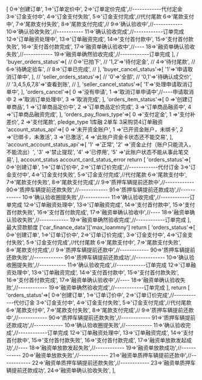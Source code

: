 <?php
/*
|--------------------------------------------------------------------------
| 文件概述:字段的含义
|--------------------------------------------------------------------------
|描述: 1.订单状态
|创建人  :chumingdao
|创建时间:17-05-11
|--------------------------------------------------------------------------
*/
//    订单状态
define('ORDERS_CREATE', 0); //创建订单
define('ORDERS_PRICING_DOING', 1);
define('ORDERS_PRICING_FINISH', 2);
define('ORDERS_DEPOSIT_FINISH', 4);
//取消状态
define('CANCEL_NO', 0);
define('CANCEL_DOING', 1);
define('CANCEL_FINISH', 2);
//订单商品状态
define('ORDERS_ITEM_CREATE', 0);
define('ORDERS_ITEM_PRINCING_FINISH', 1);
//支付流水状态
define('PAY_TYPE_DEPOSIT', 1);
define('PAY_TYPE_BALANCE', 2);

return [
    'orders_status'=>[
        0=>'创建订单',
        1=>'订单定价中',
        2=>'订单定价完成',//------------代付定金
        3=>'订金支付中',
        4=>'订金支付失败',
        5=>'订金支付完成',//代付尾款
        6=>'尾款支付中',
        7=>'尾款支付失败',
        8=>'尾款支付完成',//
        9=>'确认验收中',//------------
        10=>'确认验收失败',//-----------
        11=>'确认验收完成',//------------订单完成
        12=>'订单融资处理中',
        13=>'订单融资完成',
        14=>'支付首付款中',
        15=>'支付首付款失败',
        16=>'支付首付款完成',
        17=>'融资单确认验收中',//----
        18=>'融资单确认验收失败',//------------
        19=>'融资单确然验收完成',//------------订单完成
    ],
    /    'buyer_orders_status'=>[
    //        0=>'已拍下',
    //        '1,2'=>'待付定金',
    //        4=>'待付尾款',
    //        6=>'待确定验车',
    //        8=>'订单已完成',
    //    ],
        'buyer_cancel_status'=>[
            '1'=>'申请取消订单中',
        ],
    //    'seller_orders_status'=>[
    //        '0'=>'全部',
    //        '0,1'=>'待确认成交价',
    //        '3,4,5,6,7,8'=>'查看到账',
    //    ],
        'seller_cancel_status'=>[
            '1'=>'处理申请取消订单中',
        ],
        'orders_cancel'=>[
            0 =>'没有申请',
            1 =>'取消订单申请中',//----申请取消中
            2 =>'取消订单处理中',
            3 =>'取消完成',
      ],
      'orders_item_status'=>[
          0 =>'创建订单商品',
          1 =>'订单商品定价中',
          2 =>'订单商品定价完成',
          3 =>'订单商品融资中',
          4 =>'订单商品融资完成',
      ],

      'orders_pay_flows_type'=>[
          0 =>'支付定金',
          1 =>'支付补差价',
          2 =>'支付尾款',



  pledge_type	1库融 2单车 3采购贷4订单融资

  'account_status_api'=>[
      0 =>'未开资金账户',
      1 =>'已开资金账户，未绑卡',
      2 =>'已绑卡，未激活',
      3 =>'已激活',
      4 =>'此账户资金卡状态还不能交易',
  ],

  'account_account_status_api'=>[
      '1' =>'正常',
      '2' =>'资金止付（账户只能流入，不能流出）',
      '3' =>'禁止提现',
      '4' =>'已停用',
      '5' =>'此账户状态不能从事此笔交易',
  ],
  account_status

  account_card_status_error

  return [
      'orders_status'=>[
          0=>'创建订单',
          1=>'订单订价中',
          2=>'订单订价完成',//------------代付订金
          3=>'订金支付中',
          4=>'订金支付失败',
          5=>'订金支付完成',//代付尾款
          6=>'尾款支付中',
          7=>'尾款支付失败',
          8=>'尾款支付完成',//
          9=>'质押车辆提前还款中',//------------
          90=>'质押车辆提前还款失败',//------------
          91=>'质押车辆提前还款成功',//------------
          10=>'确认验收圈提失败',//-----------
          11=>'确认验收完成',//------------订单完成
          12=>'订单融资处理中',
          13=>'订单融资完成',
          14=>'支付首付款中',
          15=>'支付首付款失败',
          16=>'支付首付款完成',
          17=>'融资单确认验收中',//----
          18=>'融资单确认验收失败',//------------
          19=>'融资单确然验收完成',//------------订单完成
      ],


 最大贷款额度  ['car_finance_data']['max_loanmny']

 return [
     'orders_status'=>[
         0=>'创建订单',
         1=>'订单订价中',
         2=>'订单订价完成',
         3=>'订金支付中',
         4=>'订金支付失败',
         5=>'订金支付完成',//代付尾款
         6=>'尾款支付中',
         7=>'尾款支付失败',
         8=>'尾款支付完成',//
         9=>'质押车辆提前还款中',//------------
         90=>'质押车辆提前还款失败',//------------
         91=>'质押车辆提前还款成功',//------------
         10=>'确认验收圈提失败',//-----------
         11=>'确认验收完成',//------------订单完成
         12=>'订单融资处理中',
         13=>'订单融资完成',
         14=>'支付首付款中',
         15=>'支付首付款失败',
         16=>'支付首付款完成',
         17=>'融资单确认验收中',//----
         18=>'融资单确认验收失败',//------------
         19=>'融资单确然验收完成',//------------订单完成
     ],

return [
    'orders_status'=>[
        0=>'创建订单',
        1=>'订单订价中',
        2=>'订单订价完成',//------------代付订金
        3=>'订金支付中',
        4=>'订金支付失败',
        5=>'订金支付完成',//代付尾款
        6=>'尾款支付中',
        7=>'尾款支付失败',
        8=>'尾款支付完成',//
        9=>'质押车辆提前还款中',//------------
        90=>'质押车辆提前还款失败',//------------
        91=>'质押车辆提前还款成功',//------------
        10=>'确认验收圈提失败',//-----------
        11=>'确认验收完成',//------------订单完成
        12=>'订单融资处理中',
        13=>'订单融资完成',
        14=>'支付首付款中',
        15=>'支付首付款失败',
        16=>'支付首付款完成',
        17=>'融资单放款发起成功',//----
        18=>'融资单放款发起失败',//------------
        19=>'融资单放款成功',//------------
        20=>'融资单放款失败',//------------
        21=>'融资单质押车辆提前还款中',//------------
        22=>'融资单质押车辆提前还款失败',//------------
        23=>'融资单质押车辆提前还款成功',
        24=>'融资单确认验收失败',
    ],

